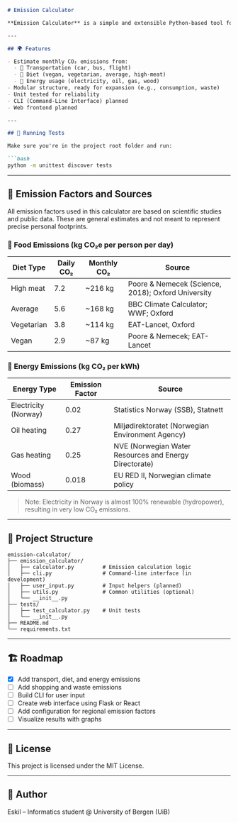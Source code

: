 ```markdown
# Emission Calculator

**Emission Calculator** is a simple and extensible Python-based tool for estimating individual CO₂ emissions based on lifestyle and daily habits such as transport, diet, and energy consumption.

---

## 🌍 Features

- Estimate monthly CO₂ emissions from:
  - 🚗 Transportation (car, bus, flight)
  - 🥗 Diet (vegan, vegetarian, average, high-meat)
  - 🔌 Energy usage (electricity, oil, gas, wood)
- Modular structure, ready for expansion (e.g., consumption, waste)
- Unit tested for reliability
- CLI (Command-Line Interface) planned
- Web frontend planned

---

## 🧪 Running Tests

Make sure you're in the project root folder and run:

```bash
python -m unittest discover tests
```

---

## 🧠 Emission Factors and Sources

All emission factors used in this calculator are based on scientific studies and public data. These are general estimates and not meant to represent precise personal footprints.

### 🥩 Food Emissions (kg CO₂e per person per day)

| Diet Type  | Daily CO₂ | Monthly CO₂ | Source                                             |
| ---------- | --------- | ----------- | -------------------------------------------------- |
| High meat  | 7.2       | \~216 kg    | Poore & Nemecek (Science, 2018); Oxford University |
| Average    | 5.6       | \~168 kg    | BBC Climate Calculator; WWF; Oxford                |
| Vegetarian | 3.8       | \~114 kg    | EAT-Lancet, Oxford                                 |
| Vegan      | 2.9       | \~87 kg     | Poore & Nemecek; EAT-Lancet                        |

### 🔌 Energy Emissions (kg CO₂ per kWh)

| Energy Type          | Emission Factor | Source                                                 |
| -------------------- | --------------- | ------------------------------------------------------ |
| Electricity (Norway) | 0.02            | Statistics Norway (SSB), Statnett                      |
| Oil heating          | 0.27            | Miljødirektoratet (Norwegian Environment Agency)       |
| Gas heating          | 0.25            | NVE (Norwegian Water Resources and Energy Directorate) |
| Wood (biomass)       | 0.018           | EU RED II, Norwegian climate policy                    |

> Note: Electricity in Norway is almost 100% renewable (hydropower), resulting in very low CO₂ emissions.

---

## 📁 Project Structure

```
emission-calculator/
├── emission_calculator/
│   ├── calculator.py         # Emission calculation logic
│   ├── cli.py                # Command-line interface (in development)
│   ├── user_input.py         # Input helpers (planned)
│   ├── utils.py              # Common utilities (optional)
│   └── __init__.py
├── tests/
│   ├── test_calculator.py    # Unit tests
│   └── __init__.py
├── README.md
└── requirements.txt
```

---

## 🏗️ Roadmap

* [x] Add transport, diet, and energy emissions
* [ ] Add shopping and waste emissions
* [ ] Build CLI for user input
* [ ] Create web interface using Flask or React
* [ ] Add configuration for regional emission factors
* [ ] Visualize results with graphs

---

## 📜 License

This project is licensed under the MIT License.

---

## 👤 Author

Eskil – Informatics student @ University of Bergen (UiB)

```
